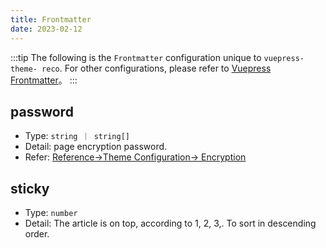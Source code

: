 ```yaml
---
title: Frontmatter
date: 2023-02-12
---
```


:::tip
The following is the `Frontmatter` configuration unique to `vuepress-theme- reco`. For other configurations, please refer to [Vuepress Frontmatter](https://v2.vuepress.vuejs.org/zh/reference/frontmatter.html)。
:::

## password

- Type: `string ｜ string[]`
- Detail: page encryption password.
- Refer: [Reference->Theme Configuration-> Encryption](/en/docs/theme/password.html)

## sticky

- Type: `number`
- Detail: The article is on top, according to 1, 2, 3,. To sort in descending order.

